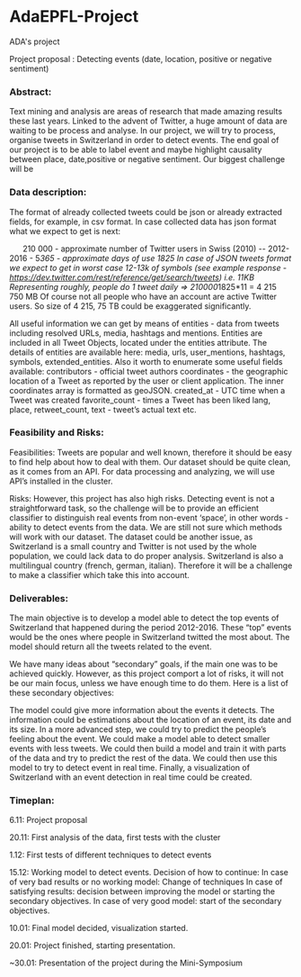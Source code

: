 # AdaEPFL-Project
ADA's project

Project proposal : Detecting events (date, location, positive or negative sentiment)


### Abstract:

Text mining and analysis are areas of research that made amazing results these last years. Linked to the advent of Twitter, a huge amount of data are waiting to be process and analyse. In our project, we will try to process, organise tweets in Switzerland in order to detect events. The end goal of our project is to be able to label event and maybe highlight causality between place, date,positive or negative sentiment. Our biggest challenge will be 

### Data description:

The format of already collected tweets could be json or already extracted fields, for example, in csv format.
In case collected data has json format what we expect to get is next: 

&nbsp;&nbsp;&nbsp;&nbsp;&nbsp;&nbsp;210 000  - approximate number of Twitter users in Swiss (2010) --
	2012-2016 - 5*365 - approximate days of use 1825
	In case of JSON tweets format we expect to get in worst case 12-13k of symbols (see example response -https://dev.twitter.com/rest/reference/get/search/tweets) i.e. 11KB
	Representing roughly, people do 1 tweet daily => 210000*1825*11 = 4 215 750 MB
Of course not all people who have an account are active Twitter users. So size of 4 215, 75 TB
could be exaggerated significantly. 

All useful information we can get by means of entities  - data from tweets including resolved URLs, media, hashtags and mentions. Entities are included in all Tweet Objects, located under the entities attribute. The details of entities are available here: media, urls, user_mentions, hashtags, symbols, extended_entities.
Also it worth to enumerate some useful fields available: 
contributors - official tweet authors
coordinates - the geographic location of a Tweet as reported by the user or client application. The inner coordinates array is formatted as geoJSON.
created_at - UTC time when a Tweet was created
favorite_count - times a Tweet has been liked
lang, place, retweet_count, text - tweet’s actual text
etc.
		
### Feasibility and Risks: 

Feasibilities:
Tweets are popular and well known, therefore it should be easy to find help about how to deal with them. Our dataset should be quite clean, as it comes from an API. For data processing and analyzing, we will use API’s installed in the cluster.


Risks:
However, this project has also high risks. Detecting event is not a straightforward task, so the challenge will be to provide an efficient classifier to distinguish real events from non-event ‘space’, in other words - ability to detect events from the data. We are still not sure which methods will work with our dataset. 
The dataset could be another issue, as Switzerland is a small country and Twitter is not used by the whole population, we could lack data to do proper analysis. Switzerland is also a multilingual country (french, german, italian). Therefore it will be a challenge to make a classifier which take this into account.

### Deliverables:

The main objective is to develop a model able to detect the top events of Switzerland that happened during the period 2012-2016. These “top” events would be the ones where people in Switzerland twitted the most about. The model should return all the tweets related to the event.
 
We have many ideas about “secondary” goals, if the main one was to be achieved quickly. However, as this project comport a lot of risks, it will not be our main focus, unless we have enough time to do them. Here is a list of these secondary objectives:


The model could give more information about the events it detects. The information could be estimations about the location of an event, its date and its size. In a more advanced step, we could try to predict the people’s feeling about the event.
We could make a model able to detect smaller events with less tweets.
We could then build a model and train it with parts of the data and try to predict the rest of the data. We could then use this model to try to detect event in real time.
Finally, a visualization of Switzerland with an event detection in real time could be created.

### Timeplan:

6.11: Project proposal

20.11: First analysis of the data, first tests with the cluster 

1.12: First tests of different techniques to detect events 

15.12: Working model to detect events. Decision of how to continue: 
       In case of very bad results or no working model: Change of techniques 
       In case of satisfying results: decision between improving the model or starting the secondary objectives. 
       In case of very good model: start of the secondary objectives. 
       
10.01: Final model decided, visualization started. 

20.01: Project finished, starting presentation. 

~30.01: Presentation of the project during the Mini-Symposium





